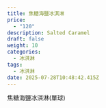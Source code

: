 ```yaml
---
title: 焦糖海鹽冰淇淋
price:
  - "120"
description: Salted Caramel
draft: false
weight: 10
categories:
  - 冰淇淋
tags:
  - 冰淇淋
date: 2025-07-28T10:48:42.415Z
---
```

焦糖海鹽冰淇淋(單球)